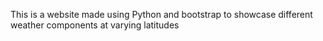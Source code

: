 This is a website made using Python and bootstrap to showcase different weather components at varying latitudes
